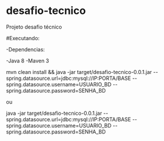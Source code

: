 # desafio-tecnico
Projeto desafio técnico

#Executando:

-Dependencias:

-Java 8
-Maven 3

mvn clean install && java -jar target/desafio-tecnico-0.0.1.jar --spring.datasource.url=jdbc:mysql://IP:PORTA/BASE --spring.datasource.username=USUARIO_BD --spring.datasource.password=SENHA_BD

ou 

java -jar target/desafio-tecnico-0.0.1.jar --spring.datasource.url=jdbc:mysql://IP:PORTA/BASE --spring.datasource.username=USUARIO_BD --spring.datasource.password=SENHA_BD

 

